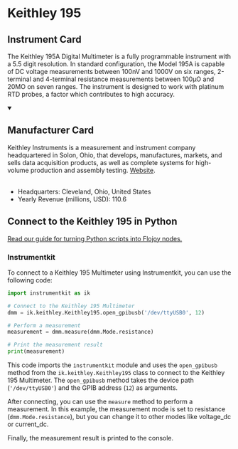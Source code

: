 
# Keithley 195

## Instrument Card

The Keithley 195A Digital Multimeter is a fully programmable instrument with a 5.5 digit resolution. In standard configuration, the Model 195A is capable of DC voltage measurements between 100nV and 1000V on six ranges, 2-terminal and 4-terminal resistance measurements between 100µO and 20MO on seven ranges. The instrument is designed to work with platinum RTD probes, a factor which contributes to high accuracy.

<details open>
<summary><h2>Manufacturer Card</h2></summary>
Keithley Instruments is a measurement and instrument company headquartered in Solon, Ohio, that develops, manufactures, markets, and sells data acquisition products, as well as complete systems for high-volume production and assembly testing. <a href=https://www.tek.com/en>Website</a>.
<br><br>
<ul>
  <li>Headquarters: Cleveland, Ohio, United States</li>
  <li>Yearly Revenue (millions, USD): 110.6</li>
</ul>
</details>

## Connect to the Keithley 195 in Python

[Read our guide for turning Python scripts into Flojoy nodes.](https://docs.flojoy.ai/custom-nodes/creating-custom-node/)


### Instrumentkit

To connect to a Keithley 195 Multimeter using Instrumentkit, you can use the following code:

```python
import instrumentkit as ik

# Connect to the Keithley 195 Multimeter
dmm = ik.keithley.Keithley195.open_gpibusb('/dev/ttyUSB0', 12)

# Perform a measurement
measurement = dmm.measure(dmm.Mode.resistance)

# Print the measurement result
print(measurement)
```

This code imports the `instrumentkit` module and uses the `open_gpibusb` method from the `ik.keithley.Keithley195` class to connect to the Keithley 195 Multimeter. The `open_gpibusb` method takes the device path (`'/dev/ttyUSB0'`) and the GPIB address (`12`) as arguments.

After connecting, you can use the `measure` method to perform a measurement. In this example, the measurement mode is set to resistance (`dmm.Mode.resistance`), but you can change it to other modes like voltage_dc or current_dc.

Finally, the measurement result is printed to the console.


